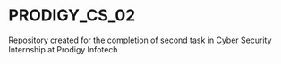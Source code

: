 # PRODIGY_CS_02
Repository created for the completion of second task in Cyber Security Internship at Prodigy Infotech
